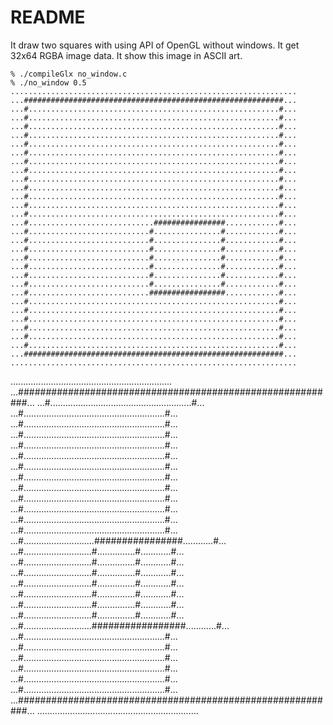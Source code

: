 README
======

It draw two squares with using API of OpenGL without windows.
It get 32x64 RGBA image data.
It show this image in ASCII art.

```
% ./compileGlx no_window.c
% ./no_window 0.5
................................................................
...##########################################################...
...#........................................................#...
...#........................................................#...
...#........................................................#...
...#........................................................#...
...#........................................................#...
...#........................................................#...
...#........................................................#...
...#........................................................#...
...#........................................................#...
...#........................................................#...
...#........................................................#...
...#........................................................#...
...#........................................................#...
...#............................################............#...
...#...........................#...............#............#...
...#...........................#...............#............#...
...#...........................#...............#............#...
...#...........................#...............#............#...
...#...........................#...............#............#...
...#...........................#...............#............#...
...#...........................#...............#............#...
...#...........................#################............#...
...#........................................................#...
...#........................................................#...
...#........................................................#...
...#........................................................#...
...#........................................................#...
...#........................................................#...
...##########################################################...
................................................................
```
................................................................
...##########################################################...
...#........................................................#...
...#........................................................#...
...#........................................................#...
...#........................................................#...
...#........................................................#...
...#........................................................#...
...#........................................................#...
...#........................................................#...
...#........................................................#...
...#........................................................#...
...#........................................................#...
...#........................................................#...
...#........................................................#...
...#............................################............#...
...#...........................#...............#............#...
...#...........................#...............#............#...
...#...........................#...............#............#...
...#...........................#...............#............#...
...#...........................#...............#............#...
...#...........................#...............#............#...
...#...........................#...............#............#...
...#...........................#################............#...
...#........................................................#...
...#........................................................#...
...#........................................................#...
...#........................................................#...
...#........................................................#...
...#........................................................#...
...##########################################################...
................................................................

